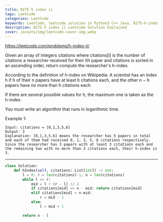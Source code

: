 ```yaml
---
title: 0275 h index ii
tags: LeetCode
categories: LeetCode
keywords: LeetCode, leetcode solution in Python3 C++ Java, 0275-h-index-ii solution
description: 0275 h index ii LeetCode Solution Explained
cover: /assets/img/leetcode-cover-img.webp
---
```





https://leetcode.com/problems/h-index-ii/

Given an array of integers citations where citations[i] is the number of citations a researcher received for their ith paper and citations is sorted in an ascending order, return compute the researcher's h-index.

According to the definition of h-index on Wikipedia: A scientist has an index h if h of their n papers have at least h citations each, and the other n − h papers have no more than h citations each.

If there are several possible values for h, the maximum one is taken as the h-index.

You must write an algorithm that runs in logarithmic time.

Example 1:
```
Input: citations = [0,1,3,5,6]
Output: 3
Explanation: [0,1,3,5,6] means the researcher has 5 papers in total and each of them had received 0, 1, 3, 5, 6 citations respectively.
Since the researcher has 3 papers with at least 3 citations each and the remaining two with no more than 3 citations each, their h-index is 3.
```


---




```python
class Solution:
    def hIndex(self, citations: List[int]) -> int:
        l = 0; r = len(citations)-1; n = len(citations)
        while l <= r:
            mid = l + (r - l) // 2
            if citations[mid] == n - mid: return citations[mid]
            elif citations[mid] > n-mid: 
                r = mid - 1
            else:
                l = mid + 1
        
        return n - l
```
